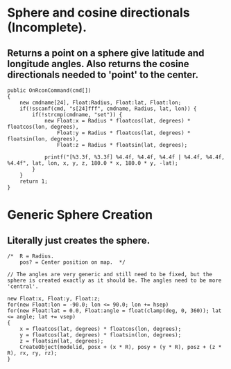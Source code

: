 # Sphere and cosine directionals (Incomplete).
## Returns a point on a sphere give latitude and longitude angles. Also returns the cosine directionals needed to 'point' to the center.

```pawn
public OnRconCommand(cmd[])
{
	new cmdname[24], Float:Radius, Float:lat, Float:lon;
	if(!sscanf(cmd, "s[24]fff", cmdname, Radius, lat, lon)) {
		if(!strcmp(cmdname, "set")) {			
			new	Float:x = Radius * floatcos(lat, degrees) * floatcos(lon, degrees),
				Float:y = Radius * floatcos(lat, degrees) * floatsin(lon, degrees),
				Float:z = Radius * floatsin(lat, degrees);
			
			printf("[%3.3f, %3.3f] %4.4f, %4.4f, %4.4f | %4.4f, %4.4f, %4.4f", lat, lon, x, y, z, 180.0 * x, 180.0 * y, -lat);
		}
	}
	return 1;
}
```

# Generic Sphere Creation
## Literally just creates the sphere.

```pawn
/*  R = Radius.
    pos? = Center position on map.  */

// The angles are very generic and still need to be fixed, but the sphere is created exactly as it should be. The angles need to be more 'central'.

new Float:x, Float:y, Float:z;
for(new Float:lon = -90.0; lon <= 90.0; lon += hsep)
for(new Float:lat = 0.0, Float:angle = float(clamp(deg, 0, 360)); lat <= angle; lat += vsep)
{
	x = floatcos(lat, degrees) * floatcos(lon, degrees);
	y = floatcos(lat, degrees) * floatsin(lon, degrees);
	z = floatsin(lat, degrees);
	CreateObject(modelid, posx + (x * R), posy + (y * R), posz + (z * R), rx, ry, rz);
}
```
